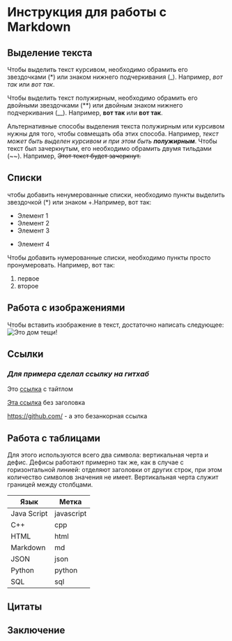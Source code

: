 # Инструкция для работы с Markdown

## Выделение текста

Чтобы выделить текст курсивом, необходимо обрамить его звездочками (*) или знаком нижнего подчеркивания (_). Например, *вот так* или _вот так_.

Чтобы выделить текст полужирным, необходимо обрамить его двойными звездочками (**) или двойным знаком нижнего подчеркивания (__). Например, **вот так** или __вот так__.

Альтернативные способы выделения текста полужирным или курсивом нужны для того, чтобы совмещать оба этих способа. Например, _текст может быть выделен курсивом и при этом быть **полужирным**_.
Чтобы текст был зачеркнутым, его необходимо обрамить двумя тильдами (~~). Например, ~~Этот текст будет зачеркнут.~~

## Списки

чтобы добавить ненумерованные списки, необходимо пункты выделить звездочкой (*) или знаком +.Например, вот так:
* Элемент 1
* Элемент 2
* Элемент 3
+ Элемент 4

Чтобы добавить нумерованные списки, необходимо пункты просто пронумеровать. Например, вот так:
1. первое
2. второе

## Работа с изображениями

Чтобы вставить изображение в текст, достаточно написать следующее:
![Это дом тещи!](haus.png)

## Ссылки

### *Для примера сделал ссылку на гитхаб*

Это [ссылка](https://github.com) с тайтлом

[Эта ссылка](https://github.com/) без заголовка

<https://github.com/> - а это безанкорная ссылка

## Работа с таблицами

Для этого используются всего два символа: вертикальная черта и дефис. Дефисы работают примерно так же, как в случае с горизонтальной линией: отделяют заголовки от других строк, при этом количество символов значения не имеет. Вертикальная черта служит границей между столбцами.

| Язык | Метка |
| -- | -- |
| Java Script | javascript |
| C++ | cpp |
| HTML|html|
|Markdown|md|
|JSON|json|
|Python|python|
|SQL|sql|

## Цитаты

## Заключение